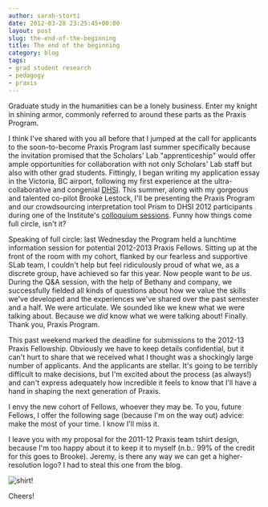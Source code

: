 ```yaml
---
author: sarah-storti
date: 2012-03-28 23:25:45+00:00
layout: post
slug: the-end-of-the-beginning
title: The end of the beginning
category: blog
tags:
- grad student research
- pedagogy
- praxis
---
```


Graduate study in the humanities can be a lonely business. Enter my knight in shining armor, commonly referred to around these parts as the Praxis Program.

I think I've shared with you all before that I jumped at the call for applicants to the soon-to-become Praxis Program last summer specifically because the invitation promised that the Scholars' Lab "apprenticeship" would offer ample opportunities for collaboration with not only Scholars' Lab staff but also with other grad students. Fittingly, I began writing my application essay in the Victoria, BC airport, following my first experience at the ultra-collaborative and congenial [DHSI](http://www.dhsi.org/index.php). This summer, along with my gorgeous and talented co-pilot Brooke Lestock, I'll be presenting the Praxis Program and our crowdsourcing interpretation tool Prism to DHSI 2012 participants during one of the Institute's [colloquium sessions](http://www.dhsi.org/events.php). Funny how things come full circle, isn't it?

Speaking of full circle: last Wednesday the Program held a lunchtime information session for potential 2012-2013 Praxis Fellows. Sitting up at the front of the room with my cohort, flanked by our fearless and supportive SLab team, I couldn't help but feel ridiculously proud of what we, as a discrete group, have achieved so far this year. Now people want to _be us_. During the Q&A session, with the help of Bethany and company, we successfully fielded all kinds of questions about how we value the skills we've developed and the experiences we've shared over the past semester and a half. We were articulate. We sounded like we knew what we were talking about. Because we _did_ know what we were talking about! Finally. Thank you, Praxis Program.

This past weekend marked the deadline for submissions to the 2012-13 Praxis Fellowship. Obviously we have to keep details confidential, but it can't hurt to share that we received what I thought was a shockingly large number of applicants. And the applicants are stellar. It's going to be terribly difficult to make decisions, but I'm excited about the process (as always!) and can't express adequately how incredible it feels to know that I'll have a hand in shaping the next generation of Praxis.

I envy the new cohort of Fellows, whoever they may be. To you, future Fellows, I offer the following sage (because I'm on the way out) advice: make the most of your time. I know I'll miss it.

I leave you with my proposal for the 2011-12 Praxis team tshirt design, because I'm too happy about it to keep it to myself (n.b.: 99% of the credit for this goes to Brooke). Jeremy, is there any way we can get a higher-resolution logo? I had to steal this one from the blog.

![shirt!](http://farm8.staticflickr.com/7062/7025666789_799d382766.jpg)

Cheers!
